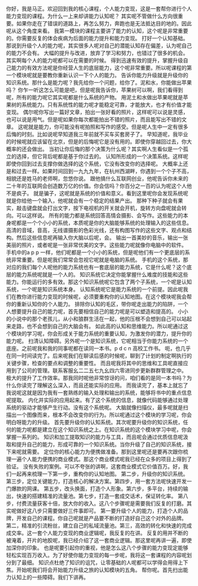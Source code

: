 你好，我是马正。欢迎回到我的核心课程，个人能力变现，这是一套帮你进行个人能力变现的课程。为什么一上来却讲能力认知呢？
其实呢不管做什么方向很重要。如果你走在了错误的道路上，再怎么努力，奔跑也是无法抵达目的地的。因此呢从这个角度来看。
我第一模块的课程主要讲了能力的认知，这个呢是非常重要的。你需要反复的体会疾病为后面的能力提升和能力变现。
打好一个认知基础。那说到升级个人的能力呢，其实很多人呢对自己的潜能认知存在偏差，认为呢自己的能力不会有。
大幅的提升与改进，放弃了学习和努力，也错过了很多的机会。其实啊每个人的能力呢都可以在需要的时候。
得到迅速有效的提升，掌握升级自己能力的有效方法呢是你经营人生的底层能力，这个呢非常重要。所以呢课程的第一个模块呢就是要教你重新认识一下个人的能力。
告诉你能力升级就是升级你的知识系统。那什么是能力呢？我先给你一个问题，给你了。泥和水，你能做出苹果吗？
你乍一听这怎么可能是吧，但是呢我告诉你，苹果树可以啊，我们看得到呢，所有的能力呢它其实呢都是什么系统的产物。
用泥土和水做出苹果呢就是苹果树的系统能力。只有系统性的能力呢才能稳定可靠，才能放大，也才有价值才能变现。
偶尔呢你写出一篇好文章，拍出一张好看的照片，这样呢可以说是灵感，也可以说是用气。但是呢如果你每次都能拍出不错的照片，而且能写出不错的文章。
这呢就是能力，你可能没有呢拍照和写作的感受。但是呢人生中一定有很多后悔的时刻。比如说呢早知道我三年前就不买车买套房子了。
早知道呢，我毕业的时候呢就应该留在北京，但是的后悔呢它是没有用的。即使你穿越回过去，你大概率的还会做出。
当初让你后悔的那个决策为什么呢？其实啊人生看似是一个孤立的选择，但它背后呢都是基于你过去的。
认知所形成的一个决策系统。这样呢即使你回到过去支撑你做选择的这个系统，它没有改变你的选择呢。
大概率上还是和过去一样。如果时间回到一九九九年，在杭州西湖畔，你遇到一个个子不高，相貌还是姓马的老师啊，忽悠你说。
跟他搞什么互联网创业，他呢告诉你未来的二十年的互联网会创造数万亿的价值。你会信吗？你百分之一百的认为呢这个人他不是疯子。
就是骗子，这呢就是系统的价值和意义。看到这里呢你会发现系统呢就是你给他一个输入，他呢就会有一个稳定的结果产出。
那种下种子就会有果实，敲击键盘就会打出文字，按下电视机的开关就会开机，旋转方向盘呢就会转向。可以这样说。
所有的能力都是系统回答高情会摄影、会写作。这些能力的本身呢都是一个个小小的系统，本质呢是你的大脑能够系统的处理输入的这些信息。
高清的音域，音高，无线谱摄影的色彩光线，还有构图写作的这些文字、观点和结构。然后这些信息呢再输入你大脑以后呢，会。
输出一首美妙的音乐，输出一张美丽的照片，或者呢是一张非常优美的文字。这些能力呢就像你电脑中的软件。
手机中的a p p 一样，他们呢都是一个小小的系统，但是呢他们有一个更底层的系统非常重要。但是呢我们常常会忽视它呢就是电脑的系统。
手机的这个系统，那对应的我们每个人呢他的能力系统也有一套底层的能力系统，它是什么呢？这个底层的能力系统呢就是一个人的。
知识系统它决定你能掌握什么难度的技能和这些能力。你能运行的多有效。那这个知识系统呢它包含了两个子系统，一个呢是认知系统，一个呢是知识系统本身。
认知系统呢它是能力系统的一个前提。因此呢我们在教你进行能力变现的时候呢，必须要重构你的认知地图。在这个模块呢我会帮你的重新认知你的个人能力。
排除你认知的毛区，带你呢走出能力的陷阱，一个人想要提升自己的能力呢，首先要相信自己的能力呢是可以塑造和提高的。
小小的小说中的那个老孩儿，从小和狼群生活在一起，他的压根不会想到自己可以站起来走路，也不会想到自己的大脑会有。
如此高的认知和思维能力。所以呢通过这个模块的学习呢，你会形成关于能力系统的重要认知，为激发你的潜力，提升你的能力呢。
扫清认知障碍。另外呢一个是知识系统，它呢相当于你能力系统的一个底座。之前呢我和我的同事呢都在读同一本书。p d c n 高校工作书。
呃，也几乎在同一时间读完了。后来呢我们在聊读后感的时候呢，聊到了计划的制定啊执行的关键步骤，检查的要点和调整的重要性。
而且呢我将其中的思维和工具呢直接应用到了公司的管理。联系客服幺二二五七九幺四六零进同步更新群群管理之中。
极大的提升了工作效率。那我同时呢他非常惊讶的问，咱们看的是同一本书吗？为什么你读完了理解这么深入，而且还能实际的应用。
而我读完了，基本上就忘了我说呢这就是因为我有一套熟练的输入处理和输出的系统，能够将书中的重点信息呢提取。
内化并实际的应用起来。有了这个系统的信息，就像代码能够通过处理系统的驱动才能够产生行动。没有这个系统呢。
大脑就像扫描仪，最多呢就是扫描出一个图像而来，根本不会改变你的行为。所以呢通过这个模块的学习呢，你会明白呀能力的升级。
首先要升级你的认知系统。其次呢要升级你的知识系统，任何的能力呢都是建立在这个知识系统之上。在知识系统的这个模块学习中呢，你会掌握一系列的。
知识和加工提取知识的能力与工具，而且呢会通过优质信息呢汲取和提升自己的能力，形成可靠的一个知识系统。当你升级了自己的知识系统，接下来呢就需要。
定位你的核心能力为便携做准备。那到这里呢还是要再次跟你梳理一遍个人能力便携的商业模式。那这个商业模式呢我已经在众多的项目上得到了验证。
没有失败的案例。可以不夸张的讲啊，这套商业模式它价值百万。好，我们一起再来梳理一下第一步，重构你的认知地图。
第二步，升级你的知识系统。第三步，定位关键能力，打造核心的解决方案。第四步，用一套方法呢快速开发一门爆款的网课。
第五步，改头换面，打造个人形象。第六步，多平台，持续的输出，快速的搭建精准的流量池。第七步，打造一套成交话术，保证转化率。
第八步，付费流量获客十倍，放大你的收入。这八个步骤呢是需要我们反复的打磨。其实呢做好这八步只需要做好三件事即可。
第一要升级个人的能力，打造个人的品牌，开发自己的课程。你自己呢就是产品要不断的打造好自己这个对外的品牌。
第二，精准的引流粉丝，建立自己的私域流量池。第三，高效的转化和快速的完成成交率。这一套个人能力变现的商业逻辑呢，我反复的在讲。
反复的用并不断的被淹着，开片的地胶呢，我已经介绍了这一套商业逻辑。那这里呢再讲一遍，即使加深你的印象。
也是呢要引起你的重视，他是怎么这八个步骤的能力变现定能够轻松实现百万收入。为了好使你能力变现的每一步呢，我将这一套课程的内容呢划分到了最细。
知识点杜绝了知识的诅咒，让零基础的人呢都可以学得会用得上下焦。开始呢我们将会开始能力升级之旅的认知模块的五角。
帮你呢。首先扫出能力认知上的一些障碍。我们下讲再。
